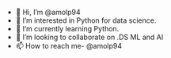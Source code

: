 - 👋 Hi, I’m @amolp94
- 👀 I’m interested in Python for data science. 
- 🌱 I’m currently learning Python. 
- 💞️ I’m looking to collaborate on .DS ML and AI
- 📫 How to reach me- @amolp94 

<!---
amolp94/amolp94 is a ✨ special ✨ repository because its `README.md` (this file) appears on your GitHub profile.
You can click the Preview link to take a look at your changes.
--->
